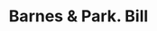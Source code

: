 ---
doi: 10.7916/D81N9C8F
date_other: '1850'
date_other_textual: 1850-1859
form: printed ephemera
genre:
- Invoices
name:
- Barnes & Park
- United States Family Medicine Depot
object_in_context_url: https://biggert.cul.columbia.edu/items/view/ave_biggert_01653
subject_hierarchical_geographic:
- New York, New York, United States
subject_name:
- Barnes & Park
- United States Family Medicine Depot
title: Barnes & Park. Bill
sort_title: Barnes & Park. Bill
call_number: ave_biggert_01653
coordinates:
- 40.71277777777778,-74.00583333333333
pid: ave_biggert_01653
identifiers: ave_biggert_01653
thumbnail: false
permalink: /biggert/ave_biggert_01653/
layout: iiif-image-page
---